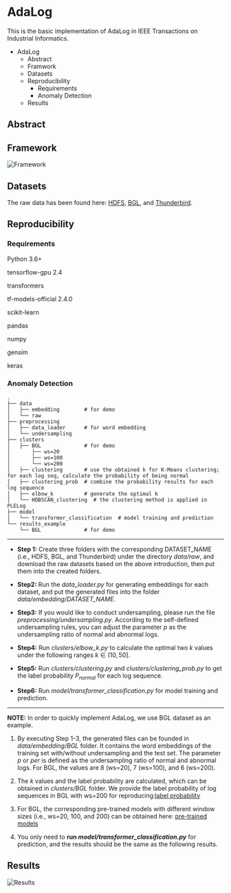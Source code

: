 # AdaLog
This is the basic implementation of AdaLog in IEEE Transactions on Industrial Informatics.
- AdaLog
  - Abstract
  - Framwork
  - Datasets
  - Reproducibility
    - Requirements
    - Anomaly Detection
  - Results

## Abstract

## Framework
![Framework](https://github.com/ICSE2023/AdaLog/blob/main/figures/Framework.png)

## Datasets
The raw data has been found here: [HDFS](https://figshare.com/articles/dataset/HDFS/20472282), [BGL](https://figshare.com/articles/dataset/BGL/20472270), and [Thunderbird](https://figshare.com/articles/dataset/Thunderbird/20472297).


## Reproducibility
### Requirements
Python 3.6+

tensorflow-gpu 2.4

transformers

tf-models-official 2.4.0

scikit-learn

pandas

numpy

gensim

keras 

### Anomaly Detection
```
.
├── data                   
│   ├── embedding        # for demo  
│   └── raw
├── preprocessing
│   ├── data_loader      # for word embedding    
│   └── undersampling     
├── clusters                       
│   ├── BGL              # for demo
│       ├── ws=20
│       ├── ws=100
│       └── ws=200
│   ├── clustering       # use the obtained k for K-Means clustering; for each log seq, calculate the probability of being normal           
│   ├── clustering_prob  # combine the probability results for each log sequence   
│   ├── elbow_k          # generate the optimal k         
│   └── HDBSCAN_clustering  # the clustering method is applied in PLELog            
├── model
│   └── transformer_classification  # model training and prediction               
└── results_example                      
    └── BGL              # for demo
```
*** 
- **Step 1:**
Create three folders with the corresponding DATASET_NAME (i.e., HDFS, BGL, and Thunderbird) under the directory *data/raw*, and download the raw datasets based on the above introduction, then put them into the created folders. 

- **Step2:** 
Run the *data_loader.py* for generating embeddings for each dataset, and put the generated files into the folder *data/embedding/DATASET_NAME*.

- **Step3:**
If you would like to conduct undersampling, please run the file *preprocessing/undersampling.py*. According to the self-defined undersampling rules, you can adjust the parameter *p* as the undersampling ratio of normal and abnormal logs.

- **Step4:** 
Run *clusters/elbow_k.py* to calculate the optimal two *k* values under the following ranges $k\in (10, 50]$.

- **Step5:** 
Run *clusters/clustering.py* and *clusters/clustering_prob.py* to get the label probability $P_{normal}$ for each log sequence.

- **Step6:** 
Run *model/transformer_classification.py* for model training and prediction.

*** 
**NOTE:**
In order to quickly implement AdaLog, we use BGL dataset as an example. 

1. By executing Step 1-3, the generated files can be founded in *data/embedding/BGL* folder. It contains the word embeddings of the training set with/without undersampling and the test set. The parameter *p* or *per* is defined as the undersampling ratio of normal and abnormal logs. For BGL, the values are 8 (ws=20), 7 (ws=100), and 6 (ws=200). 

2. The *k* values and the label probability are calculated, which can be obtained in *clusters/BGL* folder. We provide the label probability of log sequences in BGL with ws=200 for reproducing:[label probability](https://figshare.com/articles/dataset/Probability_BGL_ws_200/25523665)

3. For BGL, the corresponding pre-trained models with different window sizes (i.e., ws=20, 100, and 200) can be obtained here: [pre-trained models](https://figshare.com/articles/software/Pre-trained_model_for_BGL/20472333)
 
4. You only need to **run *model/transformer_classification.py*** for prediction, and the results should be the same as the following results.

## Results
![Results](https://github.com/ICSE2023/AdaLog/blob/main/figures/Results.png)

